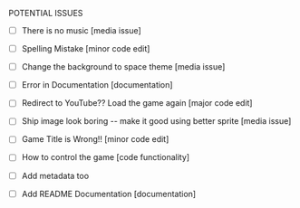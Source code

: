 POTENTIAL ISSUES
-[ ] There is no music  [media issue]
-[ ] Spelling Mistake [minor code edit]
-[ ] Change the background to space theme [media issue]
-[ ] Error in Documentation [documentation]
-[ ] Redirect to YouTube?? Load the game again [major code edit]
-[ ] Ship image look boring -- make it good using better sprite [media issue]
-[ ] Game Title is Wrong!! [minor code edit]
-[ ] How to control the game [code functionality]
-[ ] Add metadata too 


<!--
  Game: Asteroids Clone
  Version: 1.0
  Developed by: Elevate Community
  Built with: HTML5 Canvas + JavaScript
  © 2025 Elevate Community
-->

-[ ] Add README Documentation [documentation]

